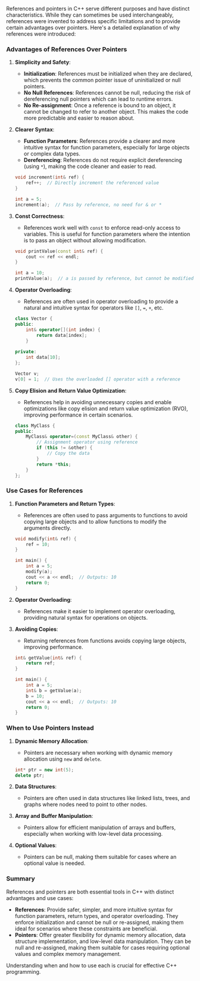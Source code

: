 References and pointers in C++ serve different purposes and have distinct characteristics. While they can sometimes be used interchangeably, references were invented to address specific limitations and to provide certain advantages over pointers. Here's a detailed explanation of why references were introduced:

### Advantages of References Over Pointers

1. **Simplicity and Safety**:
    - **Initialization**: References must be initialized when they are declared, which prevents the common pointer issue of uninitialized or null pointers.
    - **No Null References**: References cannot be null, reducing the risk of dereferencing null pointers which can lead to runtime errors.
    - **No Re-assignment**: Once a reference is bound to an object, it cannot be changed to refer to another object. This makes the code more predictable and easier to reason about.

2. **Clearer Syntax**:
    - **Function Parameters**: References provide a clearer and more intuitive syntax for function parameters, especially for large objects or complex data types.
    - **Dereferencing**: References do not require explicit dereferencing (using `*`), making the code cleaner and easier to read.
    
    ```cpp
    void increment(int& ref) {
        ref++;  // Directly increment the referenced value
    }
    
    int a = 5;
    increment(a);  // Pass by reference, no need for & or *
    ```

3. **Const Correctness**:
    - References work well with `const` to enforce read-only access to variables. This is useful for function parameters where the intention is to pass an object without allowing modification.
    
    ```cpp
    void printValue(const int& ref) {
        cout << ref << endl;
    }
    
    int a = 10;
    printValue(a);  // a is passed by reference, but cannot be modified within the function
    ```

4. **Operator Overloading**:
    - References are often used in operator overloading to provide a natural and intuitive syntax for operators like `[]`, `=`, `+`, etc.
    
    ```cpp
    class Vector {
    public:
        int& operator[](int index) {
            return data[index];
        }
        
    private:
        int data[10];
    };
    
    Vector v;
    v[0] = 1;  // Uses the overloaded [] operator with a reference
    ```

5. **Copy Elision and Return Value Optimization**:
    - References help in avoiding unnecessary copies and enable optimizations like copy elision and return value optimization (RVO), improving performance in certain scenarios.
    
    ```cpp
    class MyClass {
    public:
        MyClass& operator=(const MyClass& other) {
            // Assignment operator using reference
            if (this != &other) {
                // Copy the data
            }
            return *this;
        }
    };
    ```

### Use Cases for References

1. **Function Parameters and Return Types**:
    - References are often used to pass arguments to functions to avoid copying large objects and to allow functions to modify the arguments directly.
    
    ```cpp
    void modify(int& ref) {
        ref = 10;
    }
    
    int main() {
        int a = 5;
        modify(a);
        cout << a << endl;  // Outputs: 10
        return 0;
    }
    ```

2. **Operator Overloading**:
    - References make it easier to implement operator overloading, providing natural syntax for operations on objects.

3. **Avoiding Copies**:
    - Returning references from functions avoids copying large objects, improving performance.
    
    ```cpp
    int& getValue(int& ref) {
        return ref;
    }
    
    int main() {
        int a = 5;
        int& b = getValue(a);
        b = 10;
        cout << a << endl;  // Outputs: 10
        return 0;
    }
    ```

### When to Use Pointers Instead

1. **Dynamic Memory Allocation**:
    - Pointers are necessary when working with dynamic memory allocation using `new` and `delete`.
    
    ```cpp
    int* ptr = new int(5);
    delete ptr;
    ```

2. **Data Structures**:
    - Pointers are often used in data structures like linked lists, trees, and graphs where nodes need to point to other nodes.

3. **Array and Buffer Manipulation**:
    - Pointers allow for efficient manipulation of arrays and buffers, especially when working with low-level data processing.

4. **Optional Values**:
    - Pointers can be null, making them suitable for cases where an optional value is needed.

### Summary

References and pointers are both essential tools in C++ with distinct advantages and use cases:

- **References**: Provide safer, simpler, and more intuitive syntax for function parameters, return types, and operator overloading. They enforce initialization and cannot be null or re-assigned, making them ideal for scenarios where these constraints are beneficial.
- **Pointers**: Offer greater flexibility for dynamic memory allocation, data structure implementation, and low-level data manipulation. They can be null and re-assigned, making them suitable for cases requiring optional values and complex memory management.

Understanding when and how to use each is crucial for effective C++ programming.
